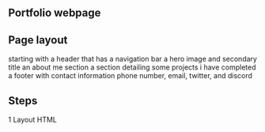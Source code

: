 ## Portfolio webpage

## Page layout
starting with a header that has a navigation bar
a hero image and secondary title
an about me section
a section detailing some projects i have completed 
a footer with contact information phone number, email, twitter, and discord

## Steps
1 Layout HTML